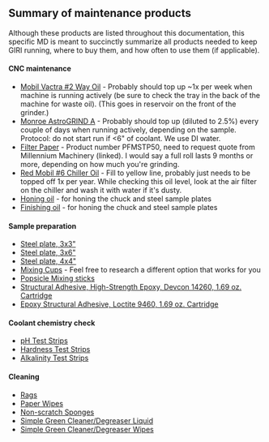 ## Summary of maintenance products

Although these products are listed throughout this documentation, this specific MD is meant to succinctly summarize all products needed to keep GIRI running, where to buy them, and how often to use them (if applicable).

#### CNC maintenance
- [Mobil Vactra #2 Way Oil](https://www.amazon.com/Mobil-100772-Vactra-No-2-Way/dp/B07B7XZKVF/ref=sxts_b2b_sx_reorder_acb_business?content-id=amzn1.sym.f63a3b0b-3a29-4a8e-8430-073528fe007f%3Aamzn1.sym.f63a3b0b-3a29-4a8e-8430-073528fe007f&crid=IC2CPFO8QUUC&cv_ct_cx=mobil+vactra+oil+no.+2&dib=eyJ2IjoiMSJ9.mwqFczy3TS-udy-PQdVb5Q.FFxRISToPoJwxay2ygkvVPyxLYVUrZprHFEgPiLLcW0&dib_tag=se&keywords=mobil+vactra+oil+no.+2&pd_rd_i=B07B7XZKVF&pd_rd_r=38587f78-a786-44df-818e-cdda64d64c3f&pd_rd_w=YQ7zF&pd_rd_wg=iOvJH&pf_rd_p=f63a3b0b-3a29-4a8e-8430-073528fe007f&pf_rd_r=8DDYMRVNSP9F8M05S5YC&qid=1715974664&sbo=RZvfv%2F%2FHxDF%2BO5021pAnSA%3D%3D&sprefix=%2Caps%2C66&sr=1-1-9f062ed5-8905-4cb9-ad7c-6ce62808241a) - Probably should top up ~1x per week when machine is running actively (be sure to check the tray in the back of the machine for waste oil). (This goes in reservoir on the front of the grinder.)
- [Monroe AstroGRIND A](https://www.mscdirect.com/product/details/00267781) - Probably should top up (diluted to 2.5%) every couple of days when running actively, depending on the sample. Protocol: do not start run if <6" of coolant. We use DI water.
- [Filter Paper](https://www.millenniummachinery.com/contact-us/) - Product number PFMSTP50, need to request quote from Millennium Machinery (linked). I would say a full roll lasts 9 months or more, depending on how much you're grinding.
- [Red Mobil #6 Chiller Oil](https://www.grainger.com/product/4ZF38?gucid=N:N:PS:Paid:GGL:CSM-2295:4P7A1P:20501231&gad_source=1&gclid=Cj0KCQjwgJyyBhCGARIsAK8LVLPaWAsWm7SLFO9yRmcPppd6mvyLQ0vntz83gBcTBF1fW71n4ka5-i8aAgleEALw_wcB&gclsrc=aw.ds) - Fill to yellow line, probably just needs to be topped off 1x per year. While checking this oil level, look at the air filter on the chiller and wash it with water if it's dusty.
- [Honing oil](https://www.mscdirect.com/product/details/00581108?cid=ppc-google-&mkwid=%7Cdc&pcrid=&rd=k&product_id=00581108&gad_source=1&gclid=Cj0KCQjwgJyyBhCGARIsAK8LVLMkqQYkdjLmiTbuxuM2LAm6sQW70pY0a4Z0ktqCmY1CGDyhzgZ0Jg0aAqiQEALw_wcB&gclsrc=aw.ds) - for honing the chuck and steel sample plates
- [Finishing oil](https://www.grainger.com/product/3-IN-ONE-Machine-Oil-Multipurpose-Oil-4UJ34) - for honing the chuck and steel sample plates

#### Sample preparation
- [Steel plate, 3x3"](https://www.mcmaster.com/1388K102/)
- [Steel plate, 3x6"](https://www.mcmaster.com/1388K106/)
- [Steel plate, 4x4"](https://www.mcmaster.com/1388K104/)
- [Mixing Cups](https://www.mcmaster.com/7632A21/) - Feel free to research a different option that works for you
- [Popsicle Mixing sticks](https://www.amazon.com/Mr-Popsicle-Sticks-Crafts-Crafting/dp/B08BBYHZ82/ref=sxts_b2b_ccp_search_w_op?content-id=amzn1.sym.df2081bd-b9c5-41f7-ae97-6c056112b3d5%3Aamzn1.sym.df2081bd-b9c5-41f7-ae97-6c056112b3d5&cv_ct_cx=popsicle%2Bsticks&dib=eyJ2IjoiMSJ9.pJWuzIyRl7_NMJgpavcV1x3Dlg6w2xd4hJ8NVAlNQpxnS5xRqoCt-C98lL04Qgl-H_H9W9ZR8rBvEm8UTyS716UuuG5_fGx708QUOHxc72P3VXvdGBuRl5fHdSFT1xdB.qN8XHprSsmn6eRcb2k3VxXUuAK2J0MAbI5D8F4MupBI&dib_tag=se&keywords=popsicle%2Bsticks&pd_rd_i=B08BBYHZ82&pd_rd_r=4bb49b04-5e58-40e8-816e-028c77efb771&pd_rd_w=gmSKm&pd_rd_wg=OrXB5&pf_rd_p=df2081bd-b9c5-41f7-ae97-6c056112b3d5&pf_rd_r=RK01J0E8SDFQ8PKG4T88&qid=1715975069&sbo=RZvfv%2F%2FHxDF%2BO5021pAnSA%3D%3D&sr=1-1-d27bdacb-ad14-3372-97fb-5f5070035007&th=1)
- [Structural Adhesive, High-Strength Epoxy, Devcon 14260, 1.69 oz. Cartridge](https://www.mcmaster.com/66215A24/)
- [Epoxy Structural Adhesive, Loctite 9460, 1.69 oz. Cartridge](https://www.mcmaster.com/1813A234/)

#### Coolant chemistry check
- [pH Test Strips](https://www.mcmaster.com/11235T62/)
- [Hardness Test Strips](https://www.mcmaster.com/11235T41/)
- [Alkalinity Test Strips](https://www.mcmaster.com/11235T51/)

#### Cleaning
- [Rags](https://www.mcmaster.com/7366T27/)
- [Paper Wipes](https://www.mcmaster.com/70585T1/)
- [Non-scratch Sponges](https://www.mcmaster.com/73055T25/)
- [Simple Green Cleaner/Degreaser Liquid](https://www.mcmaster.com/7428T12/)
- [Simple Green Cleaner/Degreaser Wipes](https://www.mcmaster.com/7360T17/)
